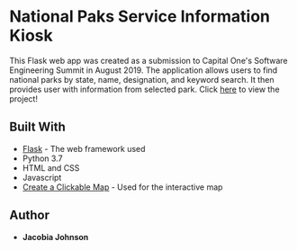 # National Paks Service Information Kiosk

This Flask web app was created as a submission to Capital One's Software Engineering Summit in August 2019. The application allows users to find national parks by state, name, designation, and keyword search. 
It then provides user with information from selected park. Click [here](http://jacobia.pythonanywhere.com/) to view the project!

## Built With

* [Flask](http://flask.pocoo.org/) - The web framework used
* Python 3.7
* HTML and CSS
* Javascript
* [Create a Clickable Map](http://flask.pocoo.org/) - Used for the interactive map

## Author

* **Jacobia Johnson** 

